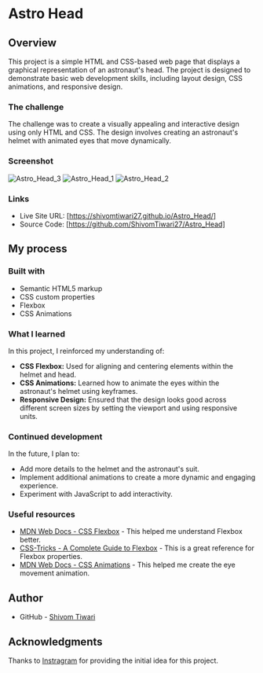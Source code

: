 # Astro Head

## Overview

This project is a simple HTML and CSS-based web page that displays a graphical representation of an astronaut's head. The project is designed to demonstrate basic web development skills, including layout design, CSS animations, and responsive design.

### The challenge

The challenge was to create a visually appealing and interactive design using only HTML and CSS. The design involves creating an astronaut's helmet with animated eyes that move dynamically.

### Screenshot


![Astro_Head_3](https://github.com/user-attachments/assets/7b44696f-6bac-4a82-96db-6715cb7841a4)
![Astro_Head_1](https://github.com/user-attachments/assets/0b70e74e-5468-403f-b3d8-908d90b1ced8)
![Astro_Head_2](https://github.com/user-attachments/assets/2b1d8402-c0a2-48c0-a204-bd145d6ea882)

### Links

- Live Site URL: [https://shivomtiwari27.github.io/Astro_Head/]
- Source Code: [https://github.com/ShivomTiwari27/Astro_Head]

## My process

### Built with

- Semantic HTML5 markup
- CSS custom properties
- Flexbox
- CSS Animations

### What I learned

In this project, I reinforced my understanding of:

- **CSS Flexbox:** Used for aligning and centering elements within the helmet and head.
- **CSS Animations:** Learned how to animate the eyes within the astronaut's helmet using keyframes.
- **Responsive Design:** Ensured that the design looks good across different screen sizes by setting the viewport and using responsive units.

### Continued development

In the future, I plan to:

- Add more details to the helmet and the astronaut's suit.
- Implement additional animations to create a more dynamic and engaging experience.
- Experiment with JavaScript to add interactivity.

### Useful resources

- [MDN Web Docs - CSS Flexbox](https://developer.mozilla.org/en-US/docs/Learn/CSS/CSS_layout/Flexbox) - This helped me understand Flexbox better.
- [CSS-Tricks - A Complete Guide to Flexbox](https://css-tricks.com/snippets/css/a-guide-to-flexbox/) - This is a great reference for Flexbox properties.
- [MDN Web Docs - CSS Animations](https://developer.mozilla.org/en-US/docs/Web/CSS/CSS_Animations/Using_CSS_animations) - This helped me create the eye movement animation.

## Author

- GitHub - [Shivom Tiwari](https://github.com/ShivomTiwari27)

## Acknowledgments

Thanks to [Instragram](#) for providing the initial idea for this project.
